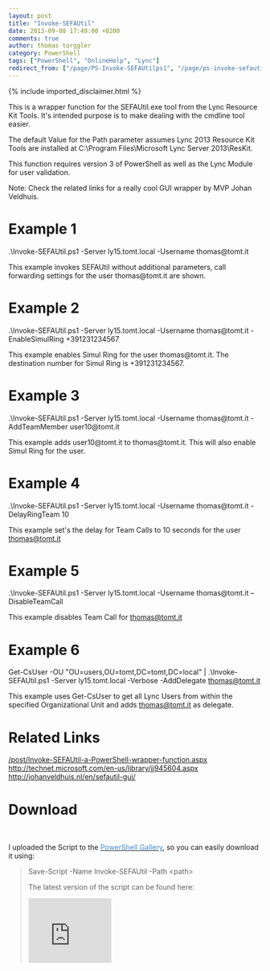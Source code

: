 ```yaml
---
layout: post
title: "Invoke-SEFAUtil"
date: 2013-09-08 17:49:00 +0200
comments: true
author: thomas torggler
category: PowerShell
tags: ["PowerShell", "OnlineHelp", "Lync"]
redirect_from: ["/page/PS-Invoke-SEFAUtilps1", "/page/ps-invoke-sefautilps1"]
---
```

{% include imported_disclaimer.html %}
<p>This is a wrapper function for the SEFAUtil.exe tool from the Lync Resource Kit Tools. It's intended purpose is to make dealing with the cmdline tool easier.</p>  
<!-- more -->
<p>The default Value for the Path parameter assumes Lync 2013 Resource Kit Tools are installed at C:\Program Files\Microsoft Lync Server 2013\ResKit.</p>  <p>This function requires version 3 of PowerShell as well as the Lync Module for user validation.</p>  <p>Note: Check the related links for a really cool GUI wrapper by MVP Johan Veldhuis.</p>  <h1>Example 1</h1>  <p>.\Invoke-SEFAUtil.ps1 -Server ly15.tomt.local -Username thomas@tomt.it </p>  <p>This example invokes SEFAUtil without additional parameters, call forwarding settings for the user thomas@tomt.it are shown.</p>  <h1>Example 2</h1>  <p>.\Invoke-SEFAUtil.ps1 -Server ly15.tomt.local -Username thomas@tomt.it -EnableSimulRing +391231234567 </p>  <p>This example enables Simul Ring for the user thomas@tomt.it. The destination number for Simul Ring is +391231234567.</p>  <h1>Example 3</h1>  <p>.\Invoke-SEFAUtil.ps1 -Server ly15.tomt.local -Username thomas@tomt.it -AddTeamMember user10@tomt.it </p>  <p>This example adds user10@tomt.it to thomas@tomt.it. This will also enable Simul Ring for the user.</p>  <h1>Example 4</h1>  <p>.\Invoke-SEFAUtil.ps1 -Server ly15.tomt.local -Username thomas@tomt.it -DelayRingTeam 10 </p>  <p>This example set's the delay for Team Calls to 10 seconds for the user <a href="mailto:thomas@tomt.it">thomas@tomt.it</a></p>  <h1>Example 5</h1>  <p>.\Invoke-SEFAUtil.ps1 -Server ly15.tomt.local -Username thomas@tomt.it –DisableTeamCall</p>  <p>This example disables Team Call for <a href="mailto:thomas@tomt.it">thomas@tomt.it</a></p>  <h1>Example 6</h1>  <p>Get-CsUser -OU "OU=users,OU=tomt,DC=tomt,DC=local" | .\Invoke-SEFAUtil.ps1 -Server ly15.tomt.local -Verbose -AddDelegate <a href="mailto:thomas@tomt.it">thomas@tomt.it</a></p>  <p>This example uses Get-CsUser to get all Lync Users from within the specified Organizational Unit and adds <a href="mailto:thomas@tomt.it">thomas@tomt.it</a> as delegate.</p>  <p></p>  <h1>Related Links</h1>  <p><a href="/post/Invoke-SEFAUtil-a-PowerShell-wrapper-function.aspx">/post/Invoke-SEFAUtil-a-PowerShell-wrapper-function.aspx</a>     <br><a href="http://technet.microsoft.com/en-us/library/jj945604.aspx">http://technet.microsoft.com/en-us/library/jj945604.aspx</a>     <br><a title="http://johanveldhuis.nl/en/sefautil-gui/" href="http://johanveldhuis.nl/en/sefautil-gui/">http://johanveldhuis.nl/en/sefautil-gui/</a></p>  <h1>Download&nbsp;</h1><strong>&nbsp; </strong><p>I uploaded the Script to the <a href="https://www.powershellgallery.com/packages/Invoke-SEFAUtil" target="_blank"><font color="#428bca">PowerShell Gallery</font></a>, so you can easily download it&nbsp;using:</p><p><blockquote><p> Save-Script -Name Invoke-SEFAUtil -Path &lt;path&gt;&nbsp;&nbsp;<br></code></p><p>The latest version of the script can be found here:</p>  <p><iframe width="165" height="128" src="https://skydrive.live.com/embed?cid=9BFCE0941114C6E8&amp;resid=9BFCE0941114C6E8%2113252&amp;authkey=ACsbIC9ezwzD9-w" frameborder="0" scrolling="no"></iframe></p>
